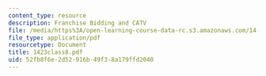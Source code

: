 ```yaml
---
content_type: resource
description: Franchise Bidding and CATV
file: /media/https%3A/open-learning-course-data-rc.s3.amazonaws.com/14-23-government-regulation-of-industry-spring-2003/52fb8f6e2d52916b49f38a179ffd2040_1423class8.pdf
file_type: application/pdf
resourcetype: Document
title: 1423class8.pdf
uid: 52fb8f6e-2d52-916b-49f3-8a179ffd2040
---
```

